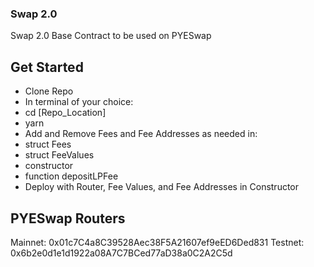 ### Swap 2.0
Swap 2.0 Base Contract to be used on PYESwap

## Get Started
- Clone Repo
- In terminal of your choice:
 - cd [Repo_Location]
 - yarn
- Add and Remove Fees and Fee Addresses as needed in: 
 - struct Fees
 - struct FeeValues
 - constructor
 - function depositLPFee
- Deploy with Router, Fee Values, and Fee Addresses in Constructor

## PYESwap Routers
Mainnet: 0x01c7C4a8C39528Aec38F5A21607ef9eED6Ded831
Testnet: 0x6b2e0d1e1d1922a08A7C7BCed77aD38a0C2A2C5d
